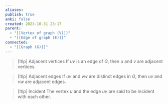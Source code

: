 ```yaml
---
aliases: 
publish: true
anki: false
created: 2023-10-31 23:17
parent:
  - "[[Vertex of graph (V)]]"
  - "[[Edge of graph (E)]]"
connected:
  - "[[Graph (G)]]"
---
```

> [!tip] Adjacent vertices
> If $uv {}$ is an edge of $G {}$, then $u {}$ and $v$ are adjacent vertices.


> [!tip] Adjacent edges
> If ${} uv {}$ and $vw {}$ are distinct edges in $G {}$, then $uv {}$ and $vw$ are adjacent edges.


> [!tip] Incident
> The vertex ${} u$ and the edge $uv$ are said to be incident with each other.











